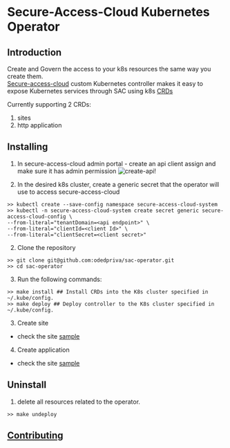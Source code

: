 # Secure-Access-Cloud Kubernetes Operator

## Introduction
Create and Govern the access to your k8s resources the same way you create them.   
[Secure-access-cloud](https://www.broadcom.com/products/cyber-security/network/web-protection/secure-access-cloud) custom Kubernetes controller makes it easy to expose Kubernetes services through SAC using k8s [CRDs](https://kubernetes.io/docs/concepts/extend-kubernetes/api-extension/custom-resources/)

Currently supporting 2 CRDs:

1. sites
2. http application

## Installing

1. In secure-access-cloud admin portal - create an api client assign and make sure it has admin permission
   ![create-api!](assets/create-api.gif "create admin api")

2. In the desired k8s cluster, create a generic secret that the operator will use to access secure-access-cloud
```shell
>> kubectl create --save-config namespace secure-access-cloud-system
>> kubectl -n secure-access-cloud-system create secret generic secure-access-cloud-config \
--from-literal="tenantDomain=<api endpoint>" \
--from-literal="clientId=<client Id>" \
--from-literal="clientSecret=<client secret>"
```

2. Clone the repository
```shell
>> git clone git@github.com:odedpriva/sac-operator.git
>> cd sac-operator
```

3. Run the following commands:
```shell
>> make install ## Install CRDs into the K8s cluster specified in ~/.kube/config. 
>> make deploy ## Deploy controller to the K8s cluster specified in ~/.kube/config.
```

3. Create site
- check the site [sample](config/samples/site.yaml)

4. Create application
- check the site [sample](config/samples/http-application.yaml)

## Uninstall

1. delete all resources related to the operator.
```shell
>> make undeploy
```
## [Contributing](contributing.md)
